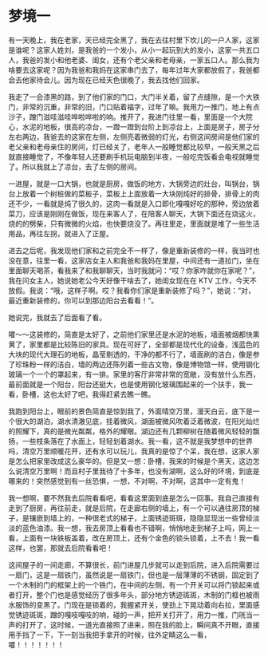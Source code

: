 # 梦境一

有一天晚上，我在老家，天已经完全黑了，我在去往村里下坎儿的一户人家，这家是谁呢？这家人姓刘，是我爸的一个发小，从小一起玩到大的发小，这家一共五口人，我爸的发小和他老婆、闺女，还有个老父亲和老母亲，一家五口人。那么我为啥要去这家呢？因为我爸和我妈在这家串门去了，每年过年大家都放假了，我爸都会去他家待会儿。因为现在已经天色很晚了，我去找他们回家。

我走了一会漆黑的路，到了他们家的门口，大门半关着，留了点缝隙，是一个大铁门，非常的沉重，非常的旧，门口贴着福字，过年了嘛。我用力一推门，地上有点沙子，蹭门滋哇滋哇哗啦哗啦的响。推开了，我进门往里一看，里面是一个大院心，水泥的地板，很高的凉台，一蹬一蹬到台阶上到凉台上，上面是房子，房子分左右两边，我爸去的这家在左侧，左侧亮着微弱的灯光，右侧这间房间是他们家的老父亲和老母亲住的房间，灯已经关了，老年人一般睡觉都比较早，一般天黑之后就直接睡觉了，不像年轻人还要刷手机玩电脑到半夜，一般吃完饭看会电视就睡觉了。所以我就上了凉台，去了左侧的房间。

一进屋，就是一口大锅，也就是厨房，做饭的地方，大锅旁边的灶台，叫锅台，锅台上放着一个树桩做的菜板子，菜板上上面放着一大块刚炖好的排骨，排骨上的肉还不少，一看就是炖了很久的，这肉一看就是入口即化嘎嘎好吃的那种，旁边放着菜刀，应该是刚刚在做饭，现在来客人了，在陪客人聊天，大锅下面还在烧这火，烧的的劈柴，只有微微的火焰，也快要烧没了。再往里走，里面就是堆了一些生活用品，再往左拐，就进入了正屋。

进去之后呢，我发现他们家和之前完全不一样了，像是重新装修的一样，我当时也没在意，往里一看，这家店女主人和我爸和我妈在里屋，中间还有一道拉门，坐在里面聊天喝茶，看我来了和我聊聊天，当时我就问：“哎？你家咋就你在家呢？”，我在问女主人，她说她老公今天好像干啥去了，她闺女现在在 KTV 工作，今天不放假。我说：“哦，这样子啊。哎？我看你们家是重新装修了吗？”，她说：“对，最近重新装修的，你可以到那边阳台去看看！”。

她说完，我就去了后面看了看。

嚯～～这装修的，简直是太好了，之前他们家里还是水泥的地板，墙面被烟都快熏黄了，家里都是比较陈旧的家具。现在可好了，全部都是现代化的设备，浅蓝色的大块的现代大理石的地板，晶莹剔透的，干净的都不行了，墙面刷的洁白，像是参了珍珠粉一样的洁白，墙的两边还陈列着一些古文物，像是博物馆一样，使用钢化玻璃一个一个的罩起来，有一排。家里的客厅非常非常的宽敞，没有放什么东西，最前面就是一个阳台，阳台还挺大，也是使用钢化玻璃围起来的一个扶手，我一看，卧槽，这也太好了吧，我得赶紧去瞧一瞧。

我跑到阳台上，眼前的景色简直是惊到我了，外面晴空万里，漫天白云，底下是一个很大的湖泊，湖水清澈见底，挂着微风，湖面被微风吹着泛着微波，在阳光灿烂的照耀下，真的是微光粼粼，格外的耀眼。湖边还有几颗柳树在随着微风轻轻的飘扬，一些枝条落在了水面上，轻轻划着湖水。我一看，这不就是我梦想中的世界吗，清空万里顺暖花开，还有水可以玩儿，我真的是惊了个呆，我在想，这家人家是怎么把家里改成这么豪华的。但是又一想：卧槽，我来的时候是个黑天，这边怎么说清空万里啊！而且村子里我待了十多年，也没有湖啊，这么好的环境，到底是哪来的！突然感觉到有一丝恐惧，一想，不对啊，不对啊，这其中一定有鬼！

我一想啊，要不然我去后院看看吧，看看这里面到底是怎么一回事。我自己直接有走到了厨房，再往前走，就是后院，在走廊右侧的墙上，有一个可以通往房顶的梯子，是镶嵌到墙上的，一种很老式的梯子，上面锈迹斑斑，隐隐显现出一些曾经淡淡的蓝色油漆。我一想，我去房顶上看看也不错啊，悄悄地走到梯子上吗，网上一看，上面有一块铁板盖着，改在房顶上，还有个金色的锁头锁着，上不去！我一看这样，也罢，那就去后院看看吧！

这间屋子的一间走廊，不算很长，前门进屋几步就可以走到后院，进入后院需要过一扇门，这是一扇铁门，虽然说是一扇铁门，但也是一层薄薄的不锈钢，固定到了一个木制的门的框架上的一个铁门，在中间的左侧，有一个开关可以将门锁起来或者打开，整个门也是感觉经历了很多年头，部分地方锈迹斑斑，木制的门框也被雨水服饰的变黑了。门现在是锁着的，我握紧开关，使劲上下晃动着向右拉，里面感觉锈迹斑斑，蹭的嘎吱嘎吱的响，碰的一声，把开关打开了，用力一推，门咣当一声的打开了，这时候，一道光直接照了进来，照在我的脸上，瞬间真不开眼，直接用手挡了一下，下一刻当我把手拿开的时候，往外定睛这么一看，嚯！！！！！！！
